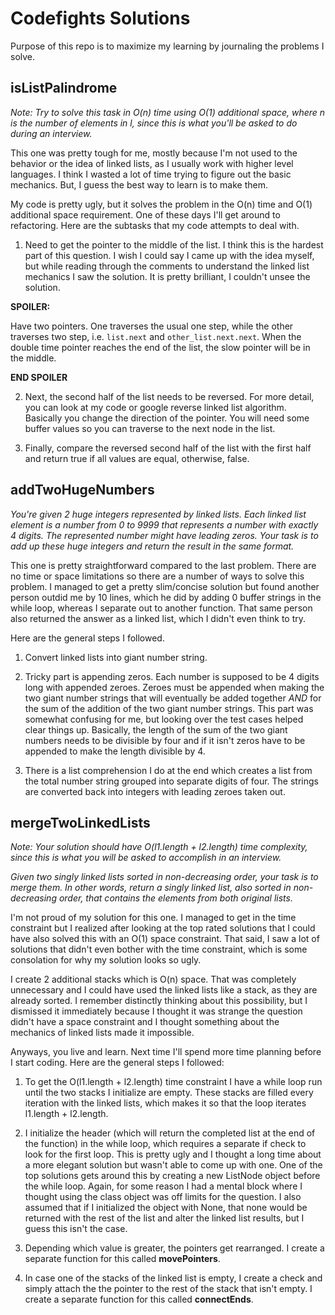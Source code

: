 # Codefights Solutions
Purpose of this repo is to maximize my learning by journaling the problems I solve.

## isListPalindrome
*Note: Try to solve this task in O(n) time using O(1) additional space, where n is the number of elements in l, since this is what you'll be asked to do during an interview.*

This one was pretty tough for me, mostly because I'm not used to the behavior or the idea of linked lists, as I usually work with higher level languages. I think I wasted a lot of time trying to figure out the basic mechanics. But, I guess the best way to learn is to make them.

My code is pretty ugly, but it solves the problem in the O(n) time and O(1) additional space requirement. One of these days I'll get around to refactoring. Here are the subtasks that my code attempts to deal with.

1. Need to get the pointer to the middle of the list. I think this is the hardest part of this question. I wish I could say I came up with the idea myself, but while reading through the comments to understand the linked list mechanics I saw the solution. It is pretty brilliant, I couldn't unsee the solution.

**SPOILER:**



Have two pointers. One traverses the usual one step, while the other traverses two step, i.e. `list.next` and `other_list.next.next`. When the double time pointer reaches the end of the list, the slow pointer will be in the middle.



**END SPOILER**

2. Next, the second half of the list needs to be reversed. For more detail, you can look at my code or google reverse linked list algorithm. Basically you change the direction of the pointer. You will need some buffer values so you can traverse to the next node in the list.

3. Finally, compare the reversed second half of the list with the first half and return true if all values are equal, otherwise, false.

## addTwoHugeNumbers
*You're given 2 huge integers represented by linked lists. Each linked list element is a number from 0 to 9999 that represents a number with exactly 4 digits. The represented number might have leading zeros. Your task is to add up these huge integers and return the result in the same format.*

This one is pretty straightforward compared to the last problem. There are no time or space limitations so there are a number of ways to solve this problem. I managed to get a pretty slim/concise solution but found another person outdid me by 10 lines, which he did by adding 0 buffer strings in the while loop, whereas I separate out to another function. That same person also returned the answer as a linked list, which I didn't even think to try.

Here are the general steps I followed.

1. Convert linked lists into giant number string.

2. Tricky part is appending zeros. Each number is supposed to be 4 digits long with appended zeroes. Zeroes must be appended when making the two giant number strings that will eventually be added together *AND* for the sum of the addition of the two giant number strings. This part was somewhat confusing for me, but looking over the test cases helped clear things up. Basically, the length of the sum of the two giant numbers needs to be divisible by four and if it isn't zeros have to be appended to make the length divisible by 4.

3. There is a list comprehension I do at the end which creates a list from the total number string grouped into separate digits of four. The strings are converted back into integers with leading zeroes taken out.

## mergeTwoLinkedLists
*Note: Your solution should have O(l1.length + l2.length) time complexity, since this is what you will be asked to accomplish in an interview.*

*Given two singly linked lists sorted in non-decreasing order, your task is to merge them. In other words, return a singly linked list, also sorted in non-decreasing order, that contains the elements from both original lists.*

I'm not proud of my solution for this one. I managed to get in the time constraint but I realized after looking at the top rated solutions that I could have also solved this with an O(1) space constraint. That said, I saw a lot of solutions that didn't even bother with the time constraint, which is some consolation for why my solution looks so ugly.

I create 2 additional stacks which is O(n) space. That was completely unnecessary and I could have used the linked lists like a stack, as they are already sorted. I remember distinctly thinking about this possibility, but I dismissed it immediately because I thought it was strange the question didn't have a space constraint and I thought something about the mechanics of linked lists made it impossible.

Anyways, you live and learn. Next time I'll spend more time planning before I start coding. Here are the general steps I followed:

1. To get the O(l1.length + l2.length) time constraint I have a while loop run until the two stacks I initialize are empty. These stacks are filled every iteration with the linked lists, which makes it so that the loop iterates l1.length + l2.length.

2. I initialize the header (which will return the completed list at the end of the function) in the while loop, which requires a separate if check to look for the first loop. This is pretty ugly and I thought a long time about a more elegant solution but wasn't able to come up with one. One of the top solutions gets around this by creating a new ListNode object before the while loop. Again, for some reason I had a mental block where I thought using the class object was off limits for the question. I also assumed that if I initialized the object with None, that none would be returned with the rest of the list and alter the linked list results, but I guess this isn't the case.

3. Depending which value is greater, the pointers get rearranged. I create a separate function for this called **movePointers**. 

4. In case one of the stacks of the linked list is empty, I create a check and simply attach the the pointer to the rest of the stack that isn't empty. I create a separate function for this called **connectEnds**.

